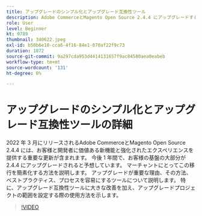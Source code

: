 ```yaml
---
title: アップグレードのシンプル化とアップグレード互換性ツール
description: Adobe CommerceとMagento Open Source 2.4.4 にアップグレードする理由と方法
role: User
level: Beginner
kt: 9789
thumbnail: 340622.jpeg
exl-id: b50b6e10-cca6-4f16-84e1-070af22f9c73
duration: 1872
source-git-commit: 9a297cda953d4414131657f9ac84580aea0eabeb
workflow-type: tm+mt
source-wordcount: '131'
ht-degree: 0%

---
```


# アップグレードのシンプル化とアップグレード互換性ツールの詳細

2022 年 3 月にリリースされるAdobe CommerceとMagento Open Source 2.4.4 には、お客様と開発者に価値ある新機能と強化されたエクスペリエンスを提供する重要な更新が含まれます。 今後 1 年間で、お客様の基盤の大部分が 2.4.4 にアップグレードされると予想しています。 マーチャントにとってこの移行を簡素化する方法を説明します。 アップグレードが重要な理由、その方法、ベストプラクティス、プロセスを容易にするツールについて説明します。 特に、アップグレード互換性ツールに大きな改善を加え、アップグレードプロジェクトの範囲を設定する際の使用方法を示します。

>[!VIDEO](https://video.tv.adobe.com/v/340622/?quality=12&learn=on)
